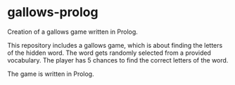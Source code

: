 # gallows-prolog
Creation of a gallows game written in Prolog.

This repository includes a gallows game, which is about finding the letters of the hidden word. The word gets randomly selected from a provided vocabulary. The player has 5 chances to find the correct letters of the word.

The game is written in Prolog.
